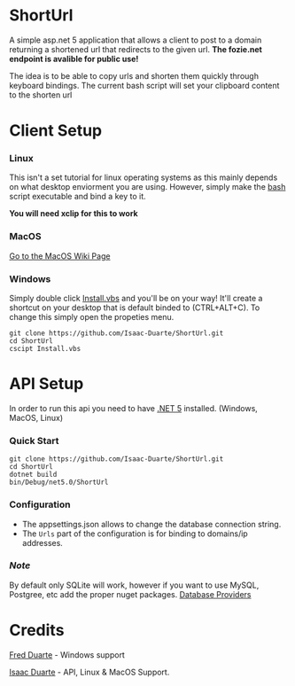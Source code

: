 # ShortUrl
A simple asp.net 5 application that allows a client to post to a domain returning a shortened url that redirects to the given url. **The fozie.net endpoint is avalible for public use!**

The idea is to be able to copy urls and shorten them quickly through keyboard bindings. The current bash script will set your clipboard content to the shorten url

# Client Setup

### Linux
This isn't a set tutorial for linux operating systems as this mainly depends on what desktop enviorment you are using. However, simply make the [bash](ShortUrl.sh) script executable and bind a key to it.

**You will need xclip for this to work**  

### MacOS
[Go to the MacOS Wiki Page](https://github.com/Isaac-Duarte/ShortUrl/wiki/MacOS-Setup)

### Windows
Simply double click [Install.vbs](Install.vbs) and you'll be on your way! It'll create a shortcut on your desktop that is default binded to (CTRL+ALT+C). To change this simply open the propeties menu.

```
git clone https://github.com/Isaac-Duarte/ShortUrl.git
cd ShortUrl
cscipt Install.vbs
```


# API Setup
In order to run this api you need to have [.NET 5](https://dotnet.microsoft.com/download/dotnet/5.0) installed. (Windows, MacOS, Linux)

### Quick Start
```
git clone https://github.com/Isaac-Duarte/ShortUrl.git
cd ShortUrl
dotnet build
bin/Debug/net5.0/ShortUrl
```

### Configuration
* The appsettings.json allows to change the database connection string.
* The `Urls` part of the configuration is for binding to domains/ip addresses.
 
### *Note*
By default only SQLite will work, however if you want to use MySQL, Postgree, etc add the proper nuget packages. [Database Providers](https://docs.microsoft.com/en-us/ef/core/providers/?tabs=dotnet-core-cli)

# Credits
[Fred Duarte](https://github.com/fduarte-msft) - Windows support

[Isaac Duarte](https://github.com/Isaac-Duarte) - API, Linux & MacOS Support. 
